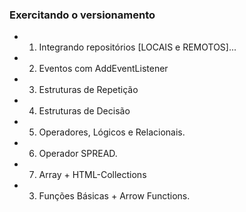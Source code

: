 ### Exercitando o versionamento

- 1) Integrando repositórios [LOCAIS e REMOTOS]...
- 2) Eventos com AddEventListener
- 3) Estruturas de Repetição
- 4) Estruturas de Decisão
- 5) Operadores, Lógicos e Relacionais.
- 6) Operador SPREAD.
- 7) Array + HTML-Collections
- 3) Funções Básicas + Arrow Functions.


